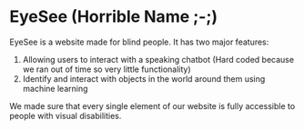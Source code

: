 # EyeSee (Horrible Name ;-;)
EyeSee is a website made for blind people. It has two major features: 
1. Allowing users to interact with a speaking chatbot (Hard coded because we ran out of time so very little functionality) 
2. Identify and interact with objects in the world around them using machine learning

We made sure that every single element of our website is fully accessible to people with visual disabilities.
